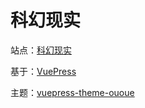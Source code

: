 # 科幻现实

站点：[科幻现实](http://www.kehuanxianshi.com)

基于：[VuePress](https://github.com/vuejs/vuepress)

主题：[vuepress-theme-ououe](https://github.com/tolking/vuepress-theme-ououe)
